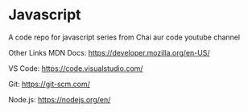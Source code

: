 # Javascript
A code repo for javascript series from Chai aur code youtube channel

Other Links
MDN Docs: https://developer.mozilla.org/en-US/

VS Code: https://code.visualstudio.com/

Git: https://git-scm.com/

Node.js: https://nodejs.org/en/
